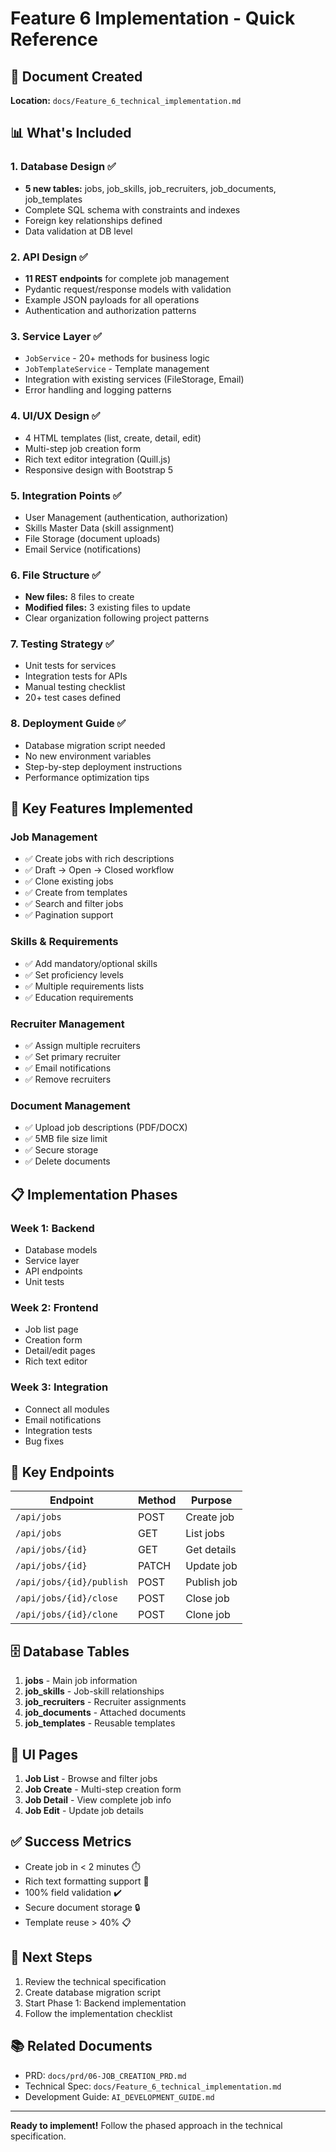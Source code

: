 # Feature 6 Implementation - Quick Reference

## 📄 Document Created
**Location:** `docs/Feature_6_technical_implementation.md`

## 📊 What's Included

### 1. Database Design ✅
- **5 new tables:** jobs, job_skills, job_recruiters, job_documents, job_templates
- Complete SQL schema with constraints and indexes
- Foreign key relationships defined
- Data validation at DB level

### 2. API Design ✅
- **11 REST endpoints** for complete job management
- Pydantic request/response models with validation
- Example JSON payloads for all operations
- Authentication and authorization patterns

### 3. Service Layer ✅
- `JobService` - 20+ methods for business logic
- `JobTemplateService` - Template management
- Integration with existing services (FileStorage, Email)
- Error handling and logging patterns

### 4. UI/UX Design ✅
- 4 HTML templates (list, create, detail, edit)
- Multi-step job creation form
- Rich text editor integration (Quill.js)
- Responsive design with Bootstrap 5

### 5. Integration Points ✅
- User Management (authentication, authorization)
- Skills Master Data (skill assignment)
- File Storage (document uploads)
- Email Service (notifications)

### 6. File Structure ✅
- **New files:** 8 files to create
- **Modified files:** 3 existing files to update
- Clear organization following project patterns

### 7. Testing Strategy ✅
- Unit tests for services
- Integration tests for APIs
- Manual testing checklist
- 20+ test cases defined

### 8. Deployment Guide ✅
- Database migration script needed
- No new environment variables
- Step-by-step deployment instructions
- Performance optimization tips

## 🎯 Key Features Implemented

### Job Management
- ✅ Create jobs with rich descriptions
- ✅ Draft → Open → Closed workflow
- ✅ Clone existing jobs
- ✅ Create from templates
- ✅ Search and filter jobs
- ✅ Pagination support

### Skills & Requirements
- ✅ Add mandatory/optional skills
- ✅ Set proficiency levels
- ✅ Multiple requirements lists
- ✅ Education requirements

### Recruiter Management
- ✅ Assign multiple recruiters
- ✅ Set primary recruiter
- ✅ Email notifications
- ✅ Remove recruiters

### Document Management
- ✅ Upload job descriptions (PDF/DOCX)
- ✅ 5MB file size limit
- ✅ Secure storage
- ✅ Delete documents

## 📋 Implementation Phases

### Week 1: Backend
- Database models
- Service layer
- API endpoints
- Unit tests

### Week 2: Frontend
- Job list page
- Creation form
- Detail/edit pages
- Rich text editor

### Week 3: Integration
- Connect all modules
- Email notifications
- Integration tests
- Bug fixes

## 🔑 Key Endpoints

| Endpoint | Method | Purpose |
|----------|--------|---------|
| `/api/jobs` | POST | Create job |
| `/api/jobs` | GET | List jobs |
| `/api/jobs/{id}` | GET | Get details |
| `/api/jobs/{id}` | PATCH | Update job |
| `/api/jobs/{id}/publish` | POST | Publish job |
| `/api/jobs/{id}/close` | POST | Close job |
| `/api/jobs/{id}/clone` | POST | Clone job |

## 🗄️ Database Tables

1. **jobs** - Main job information
2. **job_skills** - Job-skill relationships
3. **job_recruiters** - Recruiter assignments
4. **job_documents** - Attached documents
5. **job_templates** - Reusable templates

## 🎨 UI Pages

1. **Job List** - Browse and filter jobs
2. **Job Create** - Multi-step creation form
3. **Job Detail** - View complete job info
4. **Job Edit** - Update job details

## ✅ Success Metrics

- Create job in < 2 minutes ⏱️
- Rich text formatting support 📝
- 100% field validation ✔️
- Secure document storage 🔒
- Template reuse > 40% 📋

## 🚀 Next Steps

1. Review the technical specification
2. Create database migration script
3. Start Phase 1: Backend implementation
4. Follow the implementation checklist

## 📚 Related Documents

- PRD: `docs/prd/06-JOB_CREATION_PRD.md`
- Technical Spec: `docs/Feature_6_technical_implementation.md`
- Development Guide: `AI_DEVELOPMENT_GUIDE.md`

---

**Ready to implement!** Follow the phased approach in the technical specification.
